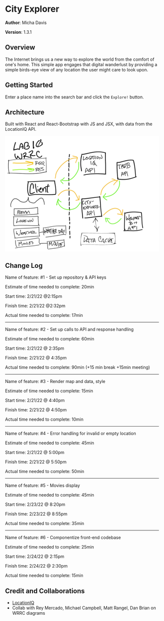 # City Explorer

**Author**: Micha Davis

**Version**: 1.3.1 

## Overview
The Internet brings us a new way to explore the world from the comfort of one's home. This simple app engages that digital wanderlust by providing a simple birds-eye view of any location the user might care to look upon.

## Getting Started
Enter a place name into the search bar and click the `Explore!` button.

## Architecture
Built with React and React-Bootstrap with JS and JSX, with data from the LocationIQ API.

![The Web Request Response Cycle](./public/wrrc-lab10.png)

## Change Log
Name of feature: #1 - Set up repository & API keys

Estimate of time needed to complete: 20min

Start time: 2/21/22 @2:15pm

Finish time: 2/21/22 @2:32pm

Actual time needed to complete: 17min

---

Name of feature: #2 - Set up calls to API and response handling

Estimate of time needed to complete: 60min

Start time: 2/21/22 @ 2:35pm

Finish time: 2/21/22 @ 4:35pm

Actual time needed to complete: 90min (+15 min break +15min meeting)

---

Name of feature: #3 - Render map and data, style

Estimate of time needed to complete: 15min

Start time: 2/21/22 @ 4:40pm

Finish time: 2/21/22 @ 4:50pm

Actual time needed to complete: 10min

---

Name of feature: #4 - Error handling for invalid or empty location

Estimate of time needed to complete: 45min

Start time: 2/21/22 @ 5:00pm

Finish time: 2/21/22 @ 5:50pm

Actual time needed to complete: 50min

---

Name of feature: #5 - Movies display

Estimate of time needed to complete: 45min

Start time: 2/23/22 @ 8:20pm

Finish time: 2/23/22 @ 8:55pm

Actual time needed to complete: 35min

---

Name of feature: #6 - Componentize front-end codebase

Estimate of time needed to complete: 25min

Start time: 2/24/22 @ 2:15pm

Finish time: 2/24/22 @ 2:30pm

Actual time needed to complete: 15min


## Credit and Collaborations
* [LocationIQ](https://locationiq.com/)
* Collab with Rey Mercado, Michael Campbell, Matt Rangel, Dan Brian on WRRC diagrams
